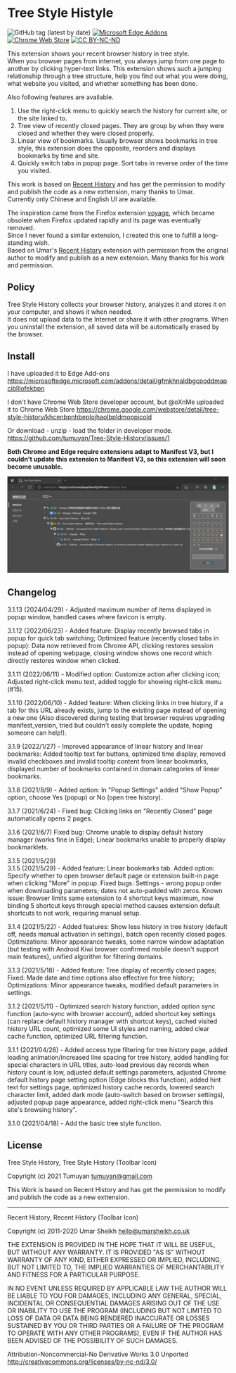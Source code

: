 # Tree Style Histyle

![GitHub tag (latest by date)](https://img.shields.io/github/v/tag/tumuyan/Tree-Style-History?label=github) 
[![Microsoft Edge Addons](https://img.shields.io/badge/dynamic/json?label=%20Edge&query=%24.version&url=https%3A%2F%2Fmicrosoftedge.microsoft.com%2Faddons%2Fgetproductdetailsbycrxid%2Fgfmkhnaldbgcpoddmapciblllofekbpn)](https://microsoftedge.microsoft.com/addons/detail/gfmkhnaldbgcpoddmapciblllofekbpn) 
[![Chrome Web Store](https://img.shields.io/chrome-web-store/v/khcenbpnhbeplojhaolbpldmoppicold)](https://chrome.google.com/webstore/detail/tree-style-history/khcenbpnhbeplojhaolbpldmoppicold) 
[![CC BY-NC-ND](https://img.shields.io/badge/CC-BY--NC--ND-blue)](./chrome/License.txt)  

This extension shows your recent browser history in tree style.  
When you browser pages from internet, you always jump from one page to another by clicking hyper-text links. This extension shows such a jumping relationship through a tree structure, help you find out what you were doing, what website you visited, and whether something has been done.  

Also following features are available.  
1. Use the right-click menu to quickly search the history for current site, or the site linked to.
2. Tree view of recently closed pages. They are group by when they were closed and whether they were closed properly. 
3. Linear view of bookmarks. Usually browser shows bookmarks in tree style, this extension does the opposite, reorders and displays bookmarks by time and site.  
4. Quickly switch tabs in popup page. Sort tabs in reverse order of the time you visited.

This work is based on [Recent History](https://github.com/umarsheikh13/recent-history) and has get the permission to modify and publish the code as a new exttension, many thanks to Umar.  
Currently only Chinese and English UI are available.  

The inspiration came from the Firefox extension [voyage](https://docs.google.com/document/d/1oaJjS9zWGQDBzy4wE403P7V2nQukMql_sfvAURl2noI/preview), which became obsolete when Firefox updated rapidly and its page was eventually removed.  
Since I never found a similar extension, I created this one to fulfill a long-standing wish.  
Based on Umar's [Recent History](https://github.com/umarsheikh13/recent-history) extension with permission from the original author to modify and publish as a new extension. Many thanks for his work and permission. 


## Policy  

Tree Style History collects your browser history, analyzes it and stores it on your computer, and shows it when needed.   
It does not upload data to the Internet or share it with other programs. When you uninstall the extension, all saved data will be automatically erased by the browser.  


## Install  
I have uploaded it to Edge Add-ons
https://microsoftedge.microsoft.com/addons/detail/gfmkhnaldbgcpoddmapciblllofekbpn  

I don't have Chrome Web Store developer account, but @oXnMe uploaded it to Chrome Web Store
https://chrome.google.com/webstore/detail/tree-style-history/khcenbpnhbeplojhaolbpldmoppicold  

Or download - unzip - load the folder in developer mode.  
https://github.com/tumuyan/Tree-Style-History/issues/1  

**Both Chrome and Edge require extensions adapt to Manifest V3, but I couldn't update this extension to Manifest V3, so this extension will soon become unusable.**

![screenshot](screen.jpg)

## Changelog


3.1.13 (2024/04/29) - Adjusted maximum number of items displayed in popup window, handled cases where favicon is empty.

3.1.12 (2022/06/23) - Added feature: Display recently browsed tabs in popup for quick tab switching; Optimized feature (recently closed tabs in popup): Data now retrieved from Chrome API, clicking restores session instead of opening webpage, closing window shows one record which directly restores window when clicked. 

3.1.11 (2022/06/11) - Modified option: Customize action after clicking icon; Adjusted right-click menu text, added toggle for showing right-click menu (#15).  

3.1.10 (2022/06/10) - Added feature: When clicking links in tree history, if a tab for this URL already exists, jump to the existing page instead of opening a new one (Also discovered during testing that browser requires upgrading manifest_version, tried but couldn't easily complete the update, hoping someone can help!).  

3.1.9 (2022/1/27) - Improved appearance of linear history and linear bookmarks: Added tooltip text for buttons, optimized time display, removed invalid checkboxes and invalid tooltip content from linear bookmarks, displayed number of bookmarks contained in domain categories of linear bookmarks.  

3.1.8 (2021/8/9) - Added option: In "Popup Settings" added "Show Popup" option, choose Yes (popup) or No (open tree history).

3.1.7 (2021/6/24) - Fixed bug: Clicking links on "Recently Closed" page automatically opens 2 pages.

3.1.6 (2021/6/7) Fixed bug: Chrome unable to display default history manager (works fine in Edge); Linear bookmarks unable to properly display bookmarklets.

3.1.5 (2021/5/29)  
3.1.5 (2021/5/29) - Added feature: Linear bookmarks tab. Added option: Specify whether to open browser default page or extension built-in page when clicking "More" in popup. Fixed bugs: Settings - wrong popup order when downloading parameters; dates not auto-padded with zeros. Known issue: Browser limits same extension to 4 shortcut keys maximum, now binding 5 shortcut keys through special method causes extension default shortcuts to not work, requiring manual setup.

3.1.4 (2021/5/22) - Added features: Show less history in tree history (default off, needs manual activation in settings), batch open recently closed pages. Optimizations: Minor appearance tweaks, some narrow window adaptation (but testing with Android Kiwi browser confirmed mobile doesn't support main features), unified algorithm for filtering domains.  

3.1.3 (2021/5/18) - Added feature: Tree display of recently closed pages; Fixed: Made date and time options also effective for tree history; Optimizations: Minor appearance tweaks, modified default parameters in settings. 

3.1.2 (2021/5/11) - Optimized search history function, added option sync function (auto-sync with browser account), added shortcut key settings (can replace default history manager with shortcut keys), cached visited history URL count, optimized some UI styles and naming, added clear cache function, optimized URL filtering function.

3.1.1 (2021/04/26) - Added access type filtering for tree history page, added loading animation/increased line spacing for tree history, added handling for special characters in URL titles, auto-load previous day records when history count is low, adjusted default settings parameters, adjusted Chrome default history page setting option (Edge blocks this function), added hint text for settings page, optimized history cache records, lowered search character limit, added dark mode (auto-switch based on browser settings), adjusted popup page appearance, added right-click menu "Search this site's browsing history".

3.1.0 (2021/04/18) - Add the basic tree style function.

## License  

Tree Style History, Tree Style History (Toolbar Icon)

Copyright (c) 2021 Tumuyan <tumuyan@gmail.com>
  
This Work is based on Recent History and has get the 
permission to modify and publish the code as a new exttension.
  
----

Recent History, Recent History (Toolbar Icon)

Copyright (c) 2011-2020 Umar Sheikh <hello@umarsheikh.co.uk>

THE EXTENSION IS PROVIDED IN THE HOPE THAT IT WILL BE USEFUL,
BUT WITHOUT ANY WARRANTY. IT IS PROVIDED "AS IS" WITHOUT
WARRANTY OF ANY KIND, EITHER EXPRESSED OR IMPLIED, INCLUDING,
BUT NOT LIMITED TO, THE IMPLIED WARRANTIES OF MERCHANTABILITY
AND FITNESS FOR A PARTICULAR PURPOSE.

IN NO EVENT UNLESS REQUIRED BY APPLICABLE LAW THE AUTHOR WILL
BE LIABLE TO YOU FOR DAMAGES, INCLUDING ANY GENERAL, SPECIAL,
INCIDENTAL OR CONSEQUENTIAL DAMAGES ARISING OUT OF THE USE OR
INABILITY TO USE THE PROGRAM (INCLUDING BUT NOT LIMITED TO LOSS
OF DATA OR DATA BEING RENDERED INACCURATE OR LOSSES SUSTAINED
BY YOU OR THIRD PARTIES OR A FAILURE OF THE PROGRAM TO OPERATE
WITH ANY OTHER PROGRAMS), EVEN IF THE AUTHOR HAS BEEN ADVISED
OF THE POSSIBILITY OF SUCH DAMAGES.

Attribution-Noncommercial-No Derivative Works 3.0 Unported
http://creativecommons.org/licenses/by-nc-nd/3.0/
